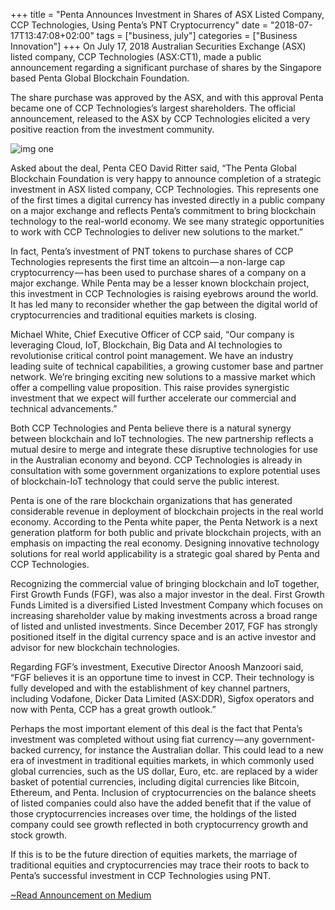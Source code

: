 +++
title = "Penta Announces Investment in Shares of ASX Listed Company, CCP Technologies, Using Penta’s PNT Cryptocurrency"
date = "2018-07-17T13:47:08+02:00"
tags = ["business, july"]
categories = ["Business Innovation"]
+++
On July 17, 2018 Australian Securities Exchange (ASX) listed company, CCP Technologies (ASX:CT1), made a public announcement regarding a significant purchase of shares by the Singapore based Penta Global Blockchain Foundation.<!--more-->

The share purchase was approved by the ASX, and with this approval Penta became one of CCP Technologies’s largest shareholders. The official announcement, released to the ASX by CCP Technologies elicited a very positive reaction from the investment community.

<img src=/img/blog/penta-ccp.jpg alt="img one">


Asked about the deal, Penta CEO David Ritter said, “The Penta Global Blockchain Foundation is very happy to announce completion of a strategic investment in ASX listed company, CCP Technologies. This represents one of the first times a digital currency has invested directly in a public company on a major exchange and reflects Penta’s commitment to bring blockchain technology to the real-world economy. We see many strategic opportunities to work with CCP Technologies to deliver new solutions to the market.”

In fact, Penta’s investment of PNT tokens to purchase shares of CCP Technologies represents the first time an altcoin — a non-large cap cryptocurrency — has been used to purchase shares of a company on a major exchange. While Penta may be a lesser known blockchain project, this investment in CCP Technologies is raising eyebrows around the world. It has led many to reconsider whether the gap between the digital world of cryptocurrencies and traditional equities markets is closing.

Michael White, Chief Executive Officer of CCP said, “Our company is leveraging Cloud, IoT, Blockchain, Big Data and AI technologies to revolutionise critical control point management. We have an industry leading suite of technical capabilities, a growing customer base and partner network. We’re bringing exciting new solutions to a massive market which offer a compelling value proposition. This raise provides synergistic investment that we expect will further accelerate our commercial and technical advancements.”

Both CCP Technologies and Penta believe there is a natural synergy between blockchain and IoT technologies. The new partnership reflects a mutual desire to merge and integrate these disruptive technologies for use in the Australian economy and beyond. CCP Technologies is already in consultation with some government organizations to explore potential uses of blockchain-IoT technology that could serve the public interest.

Penta is one of the rare blockchain organizations that has generated considerable revenue in deployment of blockchain projects in the real world economy. According to the Penta white paper, the Penta Network is a next generation platform for both public and private blockchain projects, with an emphasis on impacting the real economy. Designing innovative technology solutions for real world applicability is a strategic goal shared by Penta and CCP Technologies.

Recognizing the commercial value of bringing blockchain and IoT together, First Growth Funds (FGF), was also a major investor in the deal. First Growth Funds Limited is a diversified Listed Investment Company which focuses on increasing shareholder value by making investments across a broad range of listed and unlisted investments. Since December 2017, FGF has strongly positioned itself in the digital currency space and is an active investor and advisor for new blockchain technologies.

Regarding FGF’s investment, Executive Director Anoosh Manzoori said, “FGF believes it is an opportune time to invest in CCP. Their technology is fully developed and with the establishment of key channel partners, including Vodafone, Dicker Data Limited (ASX:DDR), Sigfox operators and now with Penta, CCP has a great growth outlook.”

Perhaps the most important element of this deal is the fact that Penta’s investment was completed without using fiat currency — any government-backed currency, for instance the Australian dollar. This could lead to a new era of investment in traditional equities markets, in which commonly used global currencies, such as the US dollar, Euro, etc. are replaced by a wider basket of potential currencies, including digital currencies like Bitcoin, Ethereum, and Penta. Inclusion of cryptocurrencies on the balance sheets of listed companies could also have the added benefit that if the value of those cryptocurrencies increases over time, the holdings of the listed company could see growth reflected in both cryptocurrency growth and stock growth.

If this is to be the future direction of equities markets, the marriage of traditional equities and cryptocurrencies may trace their roots to back to Penta’s successful investment in CCP Technologies using PNT.

[~Read Announcement on Medium](https://medium.com/penta-network/penta-announces-investment-in-shares-of-axs-listed-company-ccp-technologies-using-pentas-pnt-9f7ac1269d41) 